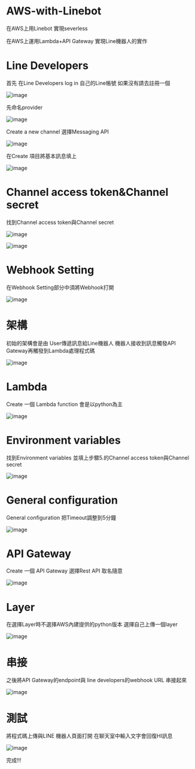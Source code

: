 # AWS-with-Linebot


在AWS上用Linebot 實現severless

在AWS上運用Lambda+API Gateway 實現Line機器人的實作

# Line Developers
首先 在Line Developers log in 自己的Line帳號 如果沒有請去註冊一個

![image](https://user-images.githubusercontent.com/108290249/180767598-11c792d5-9e97-40b0-b70a-cdc5e506d77d.png)

先命名provider

![image](https://user-images.githubusercontent.com/108290249/180767944-db7773e2-dc41-4b00-8cb2-e1eb8820a865.png)

Create a new channel 選擇Messaging API

![image](https://user-images.githubusercontent.com/108290249/180768306-0bd5d9cd-a4ab-4a6f-9807-9b18ed875499.png)

在Create 項目將基本訊息填上

![image](https://user-images.githubusercontent.com/108290249/180777137-c7f383e1-86df-4a92-b062-95b4aacda34c.png)

# Channel access token&Channel secret

找到Channel access token與Channel secret

![image](https://user-images.githubusercontent.com/108290249/180769347-2f73a001-0f6d-4a50-af08-82091ff89252.png)

![image](https://user-images.githubusercontent.com/108290249/180769439-7f3fd9ce-a8ab-4dca-9d1f-f161ffe260c3.png)

# Webhook Setting

在Webhook Setting部分中須將Webhook打開

![image](https://user-images.githubusercontent.com/108290249/180769855-a7037fb1-26a6-41d5-b8d5-52336dd31bc7.png)

# 架構

初始的架構會是由 User傳遞訊息給Line機器人 機器人接收到訊息觸發API Gateway再觸發到Lambda處理程式碼

![image](https://user-images.githubusercontent.com/108290249/180770040-b690a408-800f-4327-88e1-f09a7c46b40b.png)

# Lambda

Create 一個 Lambda function 會是以python為主

![image](https://user-images.githubusercontent.com/108290249/180772721-b4972cba-45cc-4db5-acae-b5f9ee951160.png)

# Environment variables

找到Environment variables 並填上步驟5.的Channel access token與Channel secret

![image](https://user-images.githubusercontent.com/108290249/180773029-18dd9f36-eacf-4391-ab9b-9f984b950284.png)

# General configuration

General configuration 把Timeout調整到5分鐘

![image](https://user-images.githubusercontent.com/108290249/180773249-060680b5-6bb6-4fcd-8729-1d404f3e4463.png)

# API Gateway 

Create 一個 API Gateway 選擇Rest API 取名隨意

![image](https://user-images.githubusercontent.com/108290249/180773841-1a7846b3-7540-40e2-a798-09bc83705ace.png)


# Layer

在選擇Layer時不選擇AWS內建提供的python版本 選擇自己上傳一個layer

![image](https://user-images.githubusercontent.com/108290249/180773994-d2a30f38-ce38-408b-a0d3-5ac375fc5bc6.png)

# 串接

之後將API Gateway的endpoint與 line developers的webhook URL 串接起來

![image](https://user-images.githubusercontent.com/108290249/180774224-2211ea92-68a8-4434-a850-05ecfee921da.png)

# 測試

將程式碼上傳與LINE 機器人頁面打開 在聊天室中輸入文字會回復HI訊息

![image](https://user-images.githubusercontent.com/108290249/180774582-2869c7a0-d9ea-438f-a731-08ba5366604d.png)

完成!!!

